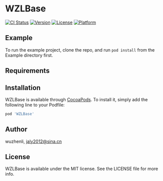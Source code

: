 # WZLBase

[![CI Status](https://img.shields.io/travis/wuzhenli/WZLBase.svg?style=flat)](https://travis-ci.org/wuzhenli/WZLBase)
[![Version](https://img.shields.io/cocoapods/v/WZLBase.svg?style=flat)](https://cocoapods.org/pods/WZLBase)
[![License](https://img.shields.io/cocoapods/l/WZLBase.svg?style=flat)](https://cocoapods.org/pods/WZLBase)
[![Platform](https://img.shields.io/cocoapods/p/WZLBase.svg?style=flat)](https://cocoapods.org/pods/WZLBase)

## Example

To run the example project, clone the repo, and run `pod install` from the Example directory first.

## Requirements

## Installation

WZLBase is available through [CocoaPods](https://cocoapods.org). To install
it, simply add the following line to your Podfile:

```ruby
pod 'WZLBase'
```

## Author

wuzhenli, jaly2012@sina.cn

## License

WZLBase is available under the MIT license. See the LICENSE file for more info.
